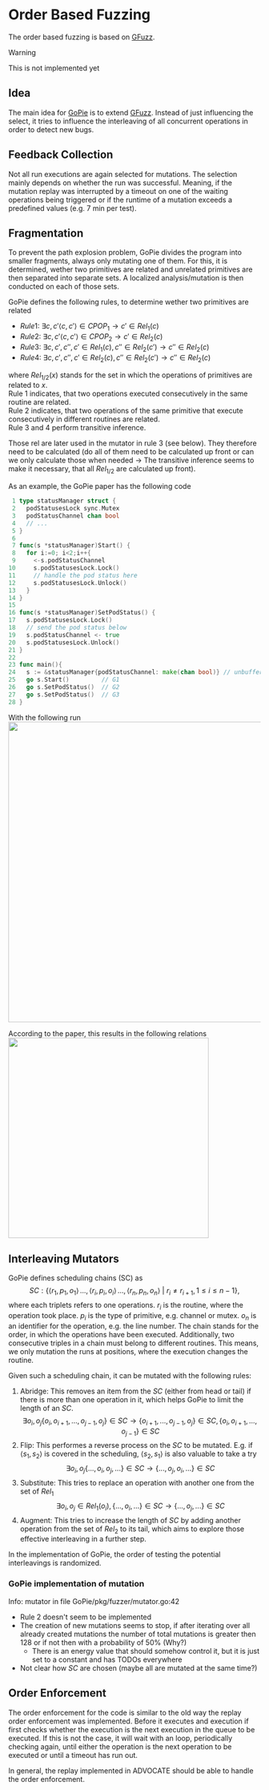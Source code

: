 # Order Based Fuzzing

The order based fuzzing is based on [GFuzz](https://github.com/system-pclub/GFuzz).

> [!WARNING]
> This is not implemented yet

## Idea
The main idea for [GoPie](https://github.com/CGCL-codes/GoPie) is to extend [GFuzz](https://github.com/system-pclub/GFuzz). Instead of just
influencing the select, it tries to influence the interleaving of all concurrent
operations in order to detect new bugs.

## Feedback Collection
Not all run executions are again selected for mutations. The selection mainly
depends on whether the run was successful. Meaning, if the mutation replay
was interrupted by a timeout on one of the waiting operations being triggered
or if the runtime of a mutation exceeds a predefined values (e.g. 7 min per test).

## Fragmentation
To prevent the path explosion problem, GoPie divides the program into
smaller fragments, always only mutating one of them. For this,
it is determined, wether two primitives are related and
unrelated primitives are then separated into separate sets. A localized
analysis/mutation is then conducted on each of those sets.

GoPie defines the following rules, to determine wether two primitives are related

- $Rule1$: $\exists c, c' \langle c, c' \rangle \in CPOP_1 \to c' \in Rel_1(c)$
- $Rule2$: $\exists c, c' \langle c, c' \rangle \in CPOP_2 \to c' \in Rel_2(c)$
- $Rule3$: $\exists c, c', c'', c' \in Rel_1(c), c'' \in Rel_2(c')\to c'' \in Rel_2(c)$
- $Rule4$: $\exists c, c', c'', c' \in Rel_2(c), c'' \in Rel_2(c')\to c'' \in Rel_2(c)$

where $Rel_{1/2}(x)$ stands for the set in which the operations of primitives are related to $x$.\
Rule 1 indicates, that two operations executed consecutively in the same routine are related.\
Rule 2 indicates, that two operations of the same primitive that execute consecutively in different routines are related.\
Rule 3 and 4 perform transitive inference.

Those rel are later used in the mutator in rule 3 (see below). They therefore
need to be calculated (do all of them need to be calculated up front or can
we only calculate those when needed $\to$ The transitive inference seems to make it necessary,
that all $Rel_{1/2}$ are calculated up front).

As an example, the GoPie paper has the following code

```go
 1 type statusManager struct {
 2   podStatusesLock sync.Mutex
 3   podStatusChannel chan bool
 4   // ...
 5 }
 6
 7 func(s *statusManager)Start() {
 8   for i:=0; i<2;i++{
 9     <-s.podStatusChannel
10     s.podStatusesLock.Lock()
11     // handle the pod status here
12     s.podStatusesLock.Unlock()
13   }
14 }
15
16 func(s *statusManager)SetPodStatus() {
17   s.podStatusesLock.Lock()
18   // send the pod status below
19   s.podStatusChannel <- true
20   s.podStatusesLock.Unlock()
21 }
22
23 func main(){
24   s := &statusManager{podStatusChannel: make(chan bool)} // unbuffered
25   go s.Start()         // G1
26   go s.SetPodStatus()  // G2
27   go s.SetPodStatus()  // G3
28 }
```

With the following run\
<img src="./img/execution.png" width="600">

According to the paper, this results in the following relations\
<img src="./img/relations.png" width="400">


## Interleaving Mutators
GoPie defines scheduling chains (SC) as $$SC: \{\langle r_1, p_1, o_1\rangle\, ..., \langle r_i, p_i, o_i\rangle\, ..., \langle r_n, p_n, o_n\rangle\ |\ r_i \neq r_{i+1}, 1 \leq i \leq n-1\},$$
where each triplets refers to one operations. $r_i$ is the routine, where the operation took place.
$p_i$ is the type of primitive, e.g. channel or mutex. $o_n$ is an identifier for the operation, e.g. the line number. The chain stands for the order, in which the operations have been executed.
Additionally, two consecutive triples in a chain must belong to different routines. This means,
we only mutation the runs at positions, where the execution changes the routine.

Given such a scheduling chain, it can be mutated with the following rules:

1. Abridge: This removes an item from the $SC$ (either from head or tail) if there
is more than one operation in it, which helps GoPie to limit the length of an $SC$. $$\exists o_i, o_j \{o_i, o_{i+1},...,o_{j-1}, o_j\} \in SC \to \{o_{i+1},...,o_{j-1}, o_j\} \in SC, \{o_i, o_{i+1},...,o_{j-1}\} \in SC$$
2. Flip: This performes a reverse process on the $SC$ to be mutated. E.g. if $\langle s_1, s_2\rangle$ is covered in the scheduling, $\langle s_2, s_1\rangle$ is also valuable to take a try $$\exists o_i, o_j \{...,o_i, o_j,...\}\in SC \to \{...,o_j, o_i,...\}\in SC$$
3. Substitute: This tries to replace an operation with another one from the set of $Rel_1$ $$\exists o_i, o_j \in Rel_1(o_i), \{...,o_i,...\} \in SC \to \{...,o_j,...\} \in SC$$
4. Augment: This tries to increase the length of $SC$ by adding another operation from the set of $Rel_2$ to its tail, which aims to explore those effective interleaving in a further step.

In the implementation of GoPie, the order of testing the potential interleavings is randomized.

### GoPie implementation of mutation
Info: mutator in file GoPie/pkg/fuzzer/mutator.go:42
- Rule 2 doesn't seem to be implemented
- The creation of new mutations seems to stop, if after iterating over all
already created mutations the number of total mutations is greater then 128
or if not then with a probability of 50% (Why?)
  - There is an energy value that should somehow control it, but it is just set
  to a constant and has TODOs everywhere
- Not clear how $SC$ are chosen (maybe all are mutated at the same time?)



## Order Enforcement
The order enforcement for the code is similar to the old way the replay
order enforcement was implemented. Before it executes and execution if
first checks whether the execution is the next execution in the queue to be
executed. If this is not the case, it will wait with an loop, periodically
checking again, until either the operation is the next operation to be executed
or until a timeout has run out.

In general, the replay implemented in ADVOCATE should be able to handle the
order enforcement.